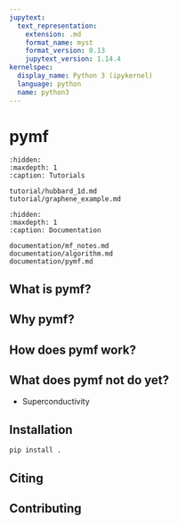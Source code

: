 ```yaml
---
jupytext:
  text_representation:
    extension: .md
    format_name: myst
    format_version: 0.13
    jupytext_version: 1.14.4
kernelspec:
  display_name: Python 3 (ipykernel)
  language: python
  name: python3
---
```


# pymf

```{toctree}
:hidden:
:maxdepth: 1
:caption: Tutorials

tutorial/hubbard_1d.md
tutorial/graphene_example.md
```

```{toctree}
:hidden:
:maxdepth: 1
:caption: Documentation

documentation/mf_notes.md
documentation/algorithm.md
documentation/pymf.md
```

## What is pymf?


## Why pymf?


## How does pymf work?

## What does pymf not do yet?

* Superconductivity

## Installation

```bash
pip install .
```
## Citing

## Contributing
